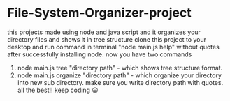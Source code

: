 # File-System-Organizer-project
this projects made using node  and java script and it organizes your directory files and shows it in tree structure
clone this project to your desktop and run command in terminal "node main.js help" without quotes after successfully installing node.
now you have two commands 
1) node main.js tree "directory path" - which shows tree structure format.
2) node main.js organize "directory path" - which organize your directory into new sub directory.
make sure you write directory path with quotes.
all the best!! keep coding 😀
